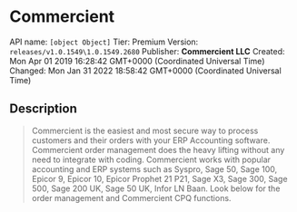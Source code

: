 # Commercient
API name: `[object Object]`
Tier: Premium
Version: `releases/v1.0.1549\1.0.1549.2680`
Publisher: **Commercient LLC**
Created: Mon Apr 01 2019 16:28:42 GMT+0000 (Coordinated Universal Time)
Changed: Mon Jan 31 2022 18:58:42 GMT+0000 (Coordinated Universal Time)

## Description
> Commercient is the easiest and most secure way to process customers and their orders with your ERP Accounting software.  Commercient order management does the heavy lifting without any need to integrate with coding. Commercient works with popular accounting and ERP systems such as Syspro, Sage 50, Sage 100, Epicor 9, Epicor 10, Epicor Prophet 21 P21, Sage X3, Sage 300, Sage 500, Sage 200 UK, Sage 50 UK, Infor LN Baan.  Look below for the order management and Commercient CPQ functions.
